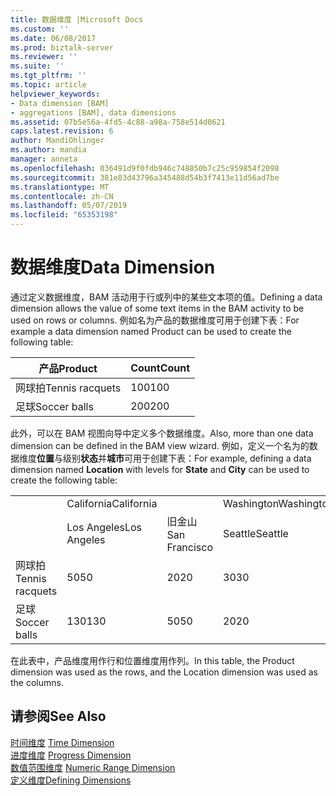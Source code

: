 ```yaml
---
title: 数据维度 |Microsoft Docs
ms.custom: ''
ms.date: 06/08/2017
ms.prod: biztalk-server
ms.reviewer: ''
ms.suite: ''
ms.tgt_pltfrm: ''
ms.topic: article
helpviewer_keywords:
- Data dimension [BAM]
- aggregations [BAM], data dimensions
ms.assetid: 07b5e56a-4fd5-4c88-a98a-758e514d0621
caps.latest.revision: 6
author: MandiOhlinger
ms.author: mandia
manager: anneta
ms.openlocfilehash: 036491d9f0fdb946c748850b7c25c959854f2098
ms.sourcegitcommit: 381e83d43796a345488d54b3f7413e11d56ad7be
ms.translationtype: MT
ms.contentlocale: zh-CN
ms.lasthandoff: 05/07/2019
ms.locfileid: "65353198"
---
```

# <a name="data-dimension"></a><span data-ttu-id="d3f70-102">数据维度</span><span class="sxs-lookup"><span data-stu-id="d3f70-102">Data Dimension</span></span>
<span data-ttu-id="d3f70-103">通过定义数据维度，BAM 活动用于行或列中的某些文本项的值。</span><span class="sxs-lookup"><span data-stu-id="d3f70-103">Defining a data dimension allows the value of some text items in the BAM activity to be used on rows or columns.</span></span> <span data-ttu-id="d3f70-104">例如名为产品的数据维度可用于创建下表：</span><span class="sxs-lookup"><span data-stu-id="d3f70-104">For example a data dimension named Product can be used to create the following table:</span></span>  
  
|<span data-ttu-id="d3f70-105">产品</span><span class="sxs-lookup"><span data-stu-id="d3f70-105">Product</span></span>|<span data-ttu-id="d3f70-106">Count</span><span class="sxs-lookup"><span data-stu-id="d3f70-106">Count</span></span>|  
|-------------|-----------|  
|<span data-ttu-id="d3f70-107">网球拍</span><span class="sxs-lookup"><span data-stu-id="d3f70-107">Tennis racquets</span></span>|<span data-ttu-id="d3f70-108">100</span><span class="sxs-lookup"><span data-stu-id="d3f70-108">100</span></span>|  
|<span data-ttu-id="d3f70-109">足球</span><span class="sxs-lookup"><span data-stu-id="d3f70-109">Soccer balls</span></span>|<span data-ttu-id="d3f70-110">200</span><span class="sxs-lookup"><span data-stu-id="d3f70-110">200</span></span>|  
  
 <span data-ttu-id="d3f70-111">此外，可以在 BAM 视图向导中定义多个数据维度。</span><span class="sxs-lookup"><span data-stu-id="d3f70-111">Also, more than one data dimension can be defined in the BAM view wizard.</span></span> <span data-ttu-id="d3f70-112">例如，定义一个名为的数据维度**位置**与级别**状态**并**城市**可用于创建下表：</span><span class="sxs-lookup"><span data-stu-id="d3f70-112">For example, defining a data dimension named **Location** with levels for **State** and **City** can be used to create the following table:</span></span>  
  
|||||  
|-|-|-|-|  
||<span data-ttu-id="d3f70-113">California</span><span class="sxs-lookup"><span data-stu-id="d3f70-113">California</span></span>||<span data-ttu-id="d3f70-114">Washington</span><span class="sxs-lookup"><span data-stu-id="d3f70-114">Washington</span></span>|  
||<span data-ttu-id="d3f70-115">Los Angeles</span><span class="sxs-lookup"><span data-stu-id="d3f70-115">Los Angeles</span></span>|<span data-ttu-id="d3f70-116">旧金山</span><span class="sxs-lookup"><span data-stu-id="d3f70-116">San Francisco</span></span>|<span data-ttu-id="d3f70-117">Seattle</span><span class="sxs-lookup"><span data-stu-id="d3f70-117">Seattle</span></span>|  
|<span data-ttu-id="d3f70-118">网球拍</span><span class="sxs-lookup"><span data-stu-id="d3f70-118">Tennis racquets</span></span>|<span data-ttu-id="d3f70-119">50</span><span class="sxs-lookup"><span data-stu-id="d3f70-119">50</span></span>|<span data-ttu-id="d3f70-120">20</span><span class="sxs-lookup"><span data-stu-id="d3f70-120">20</span></span>|<span data-ttu-id="d3f70-121">30</span><span class="sxs-lookup"><span data-stu-id="d3f70-121">30</span></span>|  
|<span data-ttu-id="d3f70-122">足球</span><span class="sxs-lookup"><span data-stu-id="d3f70-122">Soccer balls</span></span>|<span data-ttu-id="d3f70-123">130</span><span class="sxs-lookup"><span data-stu-id="d3f70-123">130</span></span>|<span data-ttu-id="d3f70-124">50</span><span class="sxs-lookup"><span data-stu-id="d3f70-124">50</span></span>|<span data-ttu-id="d3f70-125">20</span><span class="sxs-lookup"><span data-stu-id="d3f70-125">20</span></span>|  
  
 <span data-ttu-id="d3f70-126">在此表中，产品维度用作行和位置维度用作列。</span><span class="sxs-lookup"><span data-stu-id="d3f70-126">In this table, the Product dimension was used as the rows, and the Location dimension was used as the columns.</span></span>  
  
## <a name="see-also"></a><span data-ttu-id="d3f70-127">请参阅</span><span class="sxs-lookup"><span data-stu-id="d3f70-127">See Also</span></span>  
 <span data-ttu-id="d3f70-128">[时间维度](../core/time-dimension.md) </span><span class="sxs-lookup"><span data-stu-id="d3f70-128">[Time Dimension](../core/time-dimension.md) </span></span>  
 <span data-ttu-id="d3f70-129">[进度维度](../core/progress-dimension.md) </span><span class="sxs-lookup"><span data-stu-id="d3f70-129">[Progress Dimension](../core/progress-dimension.md) </span></span>  
 <span data-ttu-id="d3f70-130">[数值范围维度](../core/numeric-range-dimension.md) </span><span class="sxs-lookup"><span data-stu-id="d3f70-130">[Numeric Range Dimension](../core/numeric-range-dimension.md) </span></span>  
 [<span data-ttu-id="d3f70-131">定义维度</span><span class="sxs-lookup"><span data-stu-id="d3f70-131">Defining Dimensions</span></span>](../core/defining-dimensions.md)